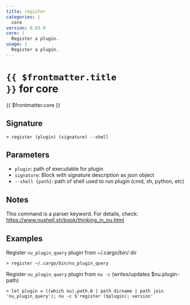 ```yaml
---
title: register
categories: |
  core
version: 0.83.0
core: |
  Register a plugin.
usage: |
  Register a plugin.
---
```


# <code>{{ $frontmatter.title }}</code> for core

<div class='command-title'>{{ $frontmatter.core }}</div>

## Signature

```> register (plugin) (signature) --shell```

## Parameters

 -  `plugin`: path of executable for plugin
 -  `signature`: Block with signature description as json object
 -  `--shell {path}`: path of shell used to run plugin (cmd, sh, python, etc)

## Notes
This command is a parser keyword. For details, check:
  https://www.nushell.sh/book/thinking_in_nu.html
## Examples

Register `nu_plugin_query` plugin from ~/.cargo/bin/ dir
```shell
> register ~/.cargo/bin/nu_plugin_query

```

Register `nu_plugin_query` plugin from `nu -c` (writes/updates $nu.plugin-path)
```shell
> let plugin = ((which nu).path.0 | path dirname | path join 'nu_plugin_query'); nu -c $'register ($plugin); version'

```
